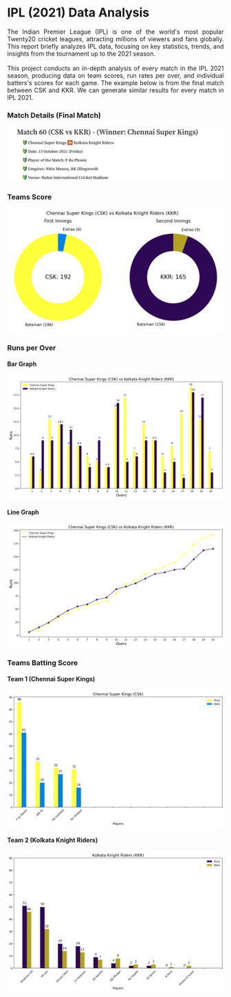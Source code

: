 # IPL (2021) Data Analysis
<div style="text-align: justify">
The Indian Premier League (IPL) is one of the world's most popular Twenty20 cricket leagues, attracting millions of viewers and fans globally. This report briefly analyzes IPL data, focusing on key statistics, trends, and insights from the tournament up to the 2021 season.<br>
<br>
This project conducts an in-depth analysis of every match in the IPL 2021 season, producing data on team scores, run rates per over, and individual batters's scores for each game. The example below is from the final match between CSK and KKR. We can generate similar results for every match in IPL 2021.
</div>

### Match Details (Final Match)
![Point Table](screenshots/match_details.png)

### Teams Score
![Teams Score](screenshots/teams_score.png)

### Runs per Over
#### Bar Graph
![Runs per Over (Bar)](screenshots/runs_per_over_bar.png)
#### Line Graph
![Runs per Over (Line)](screenshots/runs_per_over_line.png)

### Teams Batting Score
#### Team 1 (Chennai Super Kings)
![Team 1 Batting Score](screenshots/team_1_batting_score.png)
#### Team 2 (Kolkata Knight Riders)
![Team 2 Batting Score](screenshots/team_2_batting_score.png)